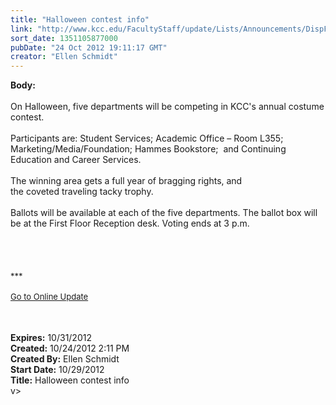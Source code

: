 ```yaml
---
title: "Halloween contest info"
link: "http://www.kcc.edu/FacultyStaff/update/Lists/Announcements/DispForm.aspx?ID=867"
sort_date: 1351105877000
pubDate: "24 Oct 2012 19:11:17 GMT"
creator: "Ellen Schmidt"
---
```


<div><b>Body:</b> <div class="ExternalClass9500D57E31B34CDFB65026DCE789E924">
<div> </div>
<div>On Halloween, five departments will be competing in KCC's annual costume contest.</div>
<div> </div>
<div>Participants are: Student Services; Academic Office – Room L355; Marketing/Media/Foundation; Hammes Bookstore;  and Continuing Education and Career Services.</div>
<div> </div>
<div>The winning area gets a full year of bragging rights, and the coveted traveling tacky trophy.</div>
<div> </div>
<div>Ballots will be available at each of the five departments. The ballot box will be at the First Floor Reception desk. Voting ends at 3 p.m.<br /></div>
<div> </div>
<div>
<div> </div>
<div> </div>
<div> </div>
<div>
<div><font size="2">***</font></div>
<div><font size="2"></font> </div>
<div><font size="2"><a href="/FacultyStaff/update/Pages/dailyupdate.aspx">Go to Online Update</a> 
<div> </div>
<div>
<div><font color="#003768" size="2"></font><font size="2"></font> </div></font><br /></div></div></div></div></div></div>
<div><b>Expires:</b> 10/31/2012</div>
<div><b>Created:</b> 10/24/2012 2:11 PM</div>
<div><b>Created By:</b> Ellen Schmidt</div>
<div><b>Start Date:</b> 10/29/2012</div>
<div><b>Title:</b> Halloween contest info</div>
v>
